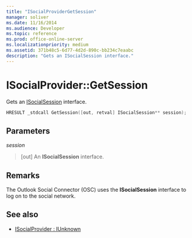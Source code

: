 ```yaml
---
title: "ISocialProviderGetSession"
manager: soliver
ms.date: 11/16/2014
ms.audience: Developer
ms.topic: reference
ms.prod: office-online-server
ms.localizationpriority: medium
ms.assetid: 371b48c5-6d77-4d2d-890c-bb234c7eaabc
description: "Gets an ISocialSession interface."
---
```


# ISocialProvider::GetSession

Gets an [ISocialSession](isocialsessioniunknown.md) interface. 
  
```cpp
HRESULT _stdcall GetSession([out, retval] ISocialSession** session);
```

## Parameters

_session_
  
> [out] An **ISocialSession** interface. 
    
## Remarks

The Outlook Social Connector (OSC) uses the **ISocialSession** interface to log on to the social network. 
  
## See also

- [ISocialProvider : IUnknown](isocialprovideriunknown.md)

